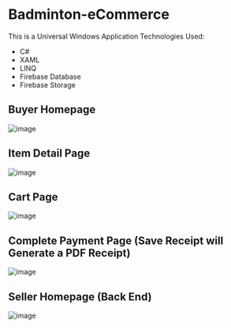 # Badminton-eCommerce

This is a Universal Windows Application
Technologies Used:
- C#
- XAML
- LINQ
- Firebase Database
- Firebase Storage

## Buyer Homepage
![image](https://user-images.githubusercontent.com/57948673/129434036-a8fd39f3-e0c2-4c05-9c6e-5b6c018e8c19.png)

## Item Detail Page 
![image](https://user-images.githubusercontent.com/57948673/129434079-400e06d7-ee42-41bb-bf85-83e2aca57a45.png)

## Cart Page
![image](https://user-images.githubusercontent.com/57948673/129434096-a2745863-5628-42f2-b808-5a9578657bd8.png)

## Complete Payment Page (Save Receipt will Generate a PDF Receipt)
![image](https://user-images.githubusercontent.com/57948673/129434112-870ceb1a-c59e-4c39-bf2a-7dd132ea2513.png)

## Seller Homepage (Back End)
![image](https://user-images.githubusercontent.com/57948673/129434072-fe4014c3-927a-49ab-ab8a-d2fa8d894d18.png)

